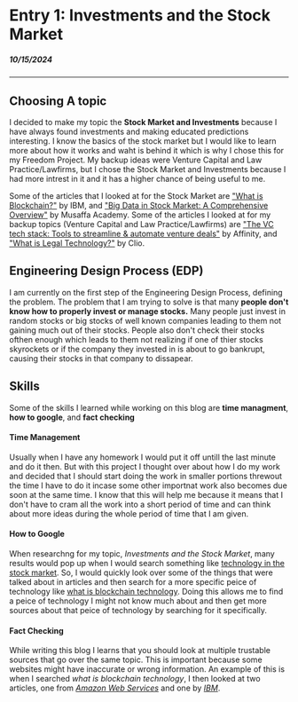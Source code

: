 # Entry 1: Investments and the Stock Market
##### 10/15/2024
---
## Choosing A topic
I decided to make my topic the **Stock Market and Investments** because I have always found investments and making educated predictions interesting. I know the basics of the stock market but I would like to learn more about how it works and waht is behind it which is why I chose this for my Freedom Project. My backup ideas were Venture Capital and Law Practice/Lawfirms, but I chose the Stock Market and Investments because I had more intrest in it and it has a higher chance of being useful to me.  

Some of the articles that I looked at for the Stock Market are ["What is Blockchain?"](https://www.ibm.com/topics/blockchain) by IBM, and ["Big Data in Stock Market: A Comprehensive Overview"](https://academy.musaffa.com/big-data-in-the-stock-market/#:~:text=Big%20data%20facilitates%20improved%20risk,risks%20and%20market%20volatility%20patterns.) by Musaffa Academy. Some of the articles I looked at for my backup topics (Venture Capital and Law Practice/Lawfirms) are ["The VC tech stack: Tools to streamline & automate venture deals"](https://www.affinity.co/guides/the-vc-tech-stack-tools-to-streamline-automate-venture-deals#:~:text=Download%20guide-,What%20is%20a%20venture%20capital%20tech%20stack%3F,stages%20of%20the%20dealmaking%20process.) by Affinity, and ["What is Legal Technology?"](https://www.clio.com/resources/legal-technology/what-is-legal-technology/) by Clio.

## Engineering Design Process (EDP)
I am currently on the first step of the Engineering Design Process, defining the problem. The problem that I am trying to solve is that many **people don't know how to properly invest or manage stocks.** Many people just invest in random stocks or big stocks of well known companies leading to them not gaining much out of their stocks. People also don't check their stocks ofthen enough which leads to them not realizing if one of thier stocks skyrockets or if the company they invested in is about to go bankrupt, causing their stocks in that company to dissapear.

## Skills
Some of the skills I learned while working on this blog are **time managment**, **how to google**, and **fact checking**

#### Time Management
Usually when I have any homework I would put it off untill the last minute and do it then. But with this project I thought over about how I do my work and decided that I should start doing the work in smaller portions threwout the time I have to do it incase some other importnat work also becomes due soon at the same time. I know that this will help me because it means that I don't have to cram all the work into a short period of time and can think about more ideas during the whole period of time that I am given.

#### How to Google
When researchng for my topic, _Investments and the Stock Market_, many results would pop up when I would search something like [technology in the stock market](https://www.google.com/search?q=technology+in+the+stock+market&rlz=1C5GCCM_en&oq=technology+in+the+stock+market&gs_lcrp=EgZjaHJvbWUyBggAEEUYOdIBCDQ3MTFqMGoxqAIAsAIA&sourceid=chrome&ie=UTF-8&safe=active&ssui=on). So, I would quickly look over some of the things that were talked about in articles and then search for a more specific peice of technology like [what is blockchain technology](https://www.google.com/search?q=what+is+blockchain+technology&rlz=1C5GCCM_en&oq=what+is+blockchain+technology&gs_lcrp=EgZjaHJvbWUyBggAEEUYOdIBCDU5MzVqMGoxqAIAsAIA&sourceid=chrome&ie=UTF-8&safe=active&ssui=on). Doing this allows me to find a peice of technology I might not know much about and then get more sources about that peice of technology by searching for it specifically.

#### Fact Checking
While writing this blog I learns that you should look at multiple trustable sources that go over the same topic. This is important because some websites might have inaccurate or wrong information. An example of this is when I searched _what is blockchain technology_, I then looked at two articles, one from [_Amazon Web Services_](https://aws.amazon.com/what-is/blockchain/#:~:text=AWS%20Blockchain%20services%3F-,What%20is%20blockchain%20technology%3F,linked%20together%20in%20a%20chain.) and one by [_IBM_](https://www.ibm.com/topics/blockchain).
